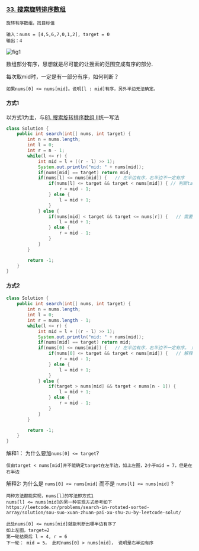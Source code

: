 ### [33. 搜索旋转排序数组](https://leetcode.cn/problems/search-in-rotated-sorted-array/)

```
旋转有序数组，找目标值

输入：nums = [4,5,6,7,0,1,2], target = 0
输出：4
```

![fig1](https://cdn.jsdelivr.net/gh/iamk123/typora@main/uPic/2023/04/30/15433816828406181682840618131DXVmpE-33_fig1.png)

数组部分有序，思想就是尽可能的让搜索的范围变成有序的部分.

每次取mid时，一定是有一部分有序，如何判断？

```
如果nums[0] <= nums[mid]。说明[l : mid]有序，另外半边无法确定。
```



#### 方式1

以方式1为主，与[81. 搜索旋转排序数组 II](https://leetcode.cn/problems/search-in-rotated-sorted-array-ii/)统一写法

```java
class Solution {
    public int search(int[] nums, int target) {
        int n = nums.length;
        int l = 0;
        int r = n - 1;
        while(l <= r) {
            int mid = l + ((r - l) >> 1);
            System.out.println("mid: " + nums[mid]);
            if(nums[mid] == target) return mid;
            if(nums[l] <= nums[mid]) {   // 左半边有序，右半边不一定有序
                if(nums[l] <= target && target < nums[mid]) { // 判断target在[l, mid]中, 需要<=
                    r = mid - 1;
                } else {
                    l = mid + 1;
                }
            } else {
                if(nums[mid] < target && target <= nums[r]) {	// 需要<=
                    l = mid + 1;
                } else {
                    r = mid - 1;
                }
            }
        }

        return -1;
    }
}
```



#### 方式2

```java
class Solution {
    public int search(int[] nums, int target) {
        int n = nums.length;
        int l = 0;
        int r = nums.length - 1;
        while(l <= r) {
            int mid = l + ((r - l) >> 1);
            System.out.println("mid: " + nums[mid]);
            if(nums[mid] == target) return mid;
            if(nums[0] <= nums[mid]) {   // 左半边有序，右半边不一定有序。 解释2
                if(nums[0] <= target && target < nums[mid]) {	// 解释1
                    r = mid - 1;
                } else {
                    l = mid + 1;
                }
            } else {
                if(target > nums[mid] && target < nums[n - 1]) {
                    l = mid + 1;
                } else {
                    r = mid - 1;
                }
            }
        }

        return -1;
    }
}
```

解释1： 为什么要加`nums[0] <= target`?

```
仅由target < nums[mid]并不能确定target在左半边，如上左图，2小于mid = 7，但是在右半边
```

解释2: 为什么是 `nums[0] <= nums[mid]` 而不是 `nums[l] <= nums[mid]` ?

```
两种方法都能实现，nums[l]的写法即方式1
nums[l] <= nums[mid]的另一种实现方式参考如下
https://leetcode.cn/problems/search-in-rotated-sorted-array/solution/sou-suo-xuan-zhuan-pai-xu-shu-zu-by-leetcode-solut/

此处nums[0] <= nums[mid]就能判断出哪半边有序了
如上左图，target=2
第一轮结束后 l = 4, r = 6
下一轮： mid = 5， 此时nums[0] > nums[mid]， 说明是右半边有序


```

